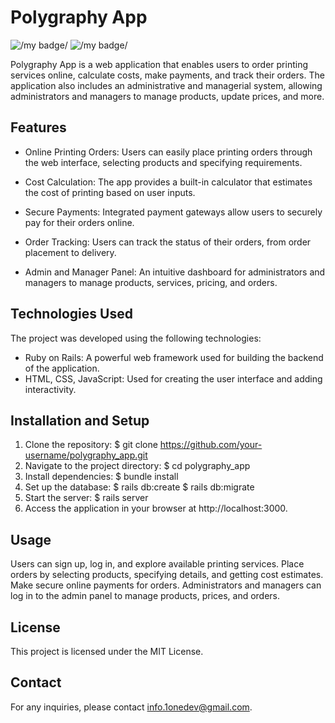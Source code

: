 # Polygraphy App
![/my badge/](https://badgen.net/badge/status/finished/green) ![/my badge/](https://badgen.net/badge/RubyOnRails/2.6.3/red)

Polygraphy App is a web application that enables users to order printing services online, calculate costs, make payments, and track their orders.
The application also includes an administrative and managerial system, allowing administrators and managers to manage products, update prices, and more.

## Features

- Online Printing Orders: Users can easily place printing orders through the web interface, selecting products and specifying requirements.

- Cost Calculation: The app provides a built-in calculator that estimates the cost of printing based on user inputs.

- Secure Payments: Integrated payment gateways allow users to securely pay for their orders online.

- Order Tracking: Users can track the status of their orders, from order placement to delivery.

- Admin and Manager Panel: An intuitive dashboard for administrators and managers to manage products, services, pricing, and orders.

## Technologies Used

The project was developed using the following technologies:

- Ruby on Rails: A powerful web framework used for building the backend of the application.
- HTML, CSS, JavaScript: Used for creating the user interface and adding interactivity.

## Installation and Setup

1. Clone the repository:
  $ git clone https://github.com/your-username/polygraphy_app.git
2. Navigate to the project directory:
  $ cd polygraphy_app
3. Install dependencies:
  $ bundle install
4. Set up the database:
  $ rails db:create
  $ rails db:migrate
5. Start the server:
  $ rails server
6. Access the application in your browser at http://localhost:3000.

## Usage
Users can sign up, log in, and explore available printing services.
Place orders by selecting products, specifying details, and getting cost estimates.
Make secure online payments for orders.
Administrators and managers can log in to the admin panel to manage products, prices, and orders.

## License
This project is licensed under the MIT License.

## Contact
For any inquiries, please contact info.1onedev@gmail.com.